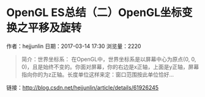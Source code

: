 # OpenGL ES总结（二）OpenGL坐标变换之平移及旋转
作者：hejjunlin
日期：2017-03-14 17:30
浏览量：2220
> 简介：世界坐标系：
在OpenGL中，世界坐标系是以屏幕中心为原点(0, 0, 0)，且是始终不变的。你面对屏幕，你的右边是x正轴，上面是y正轴，屏幕指向你的为z正轴。长度单位这样来定：窗口范围按此单位恰好...

 链接：http://blog.csdn.net/hejjunlin/article/details/61926245
